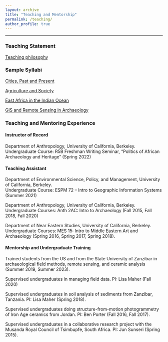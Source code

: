 ```yaml
---
layout: archive
title: "Teaching and Mentorship"
permalink: /teaching/
author_profile: true
---
```

---

### Teaching Statement
[Teaching philosophy](github.io/wolfalders/files/pdf/alders_teaching.pdf)

### Sample Syllabi
[Cities, Past and Present](github.io/wolfalders/files/pdf/alders_syllabus_powerheterarchy.pdf)

[Agriculture and Society](github.io/wolfalders/files/pdf/alders_syllabus_powerheterarchy.pdf)

[East Africa in the Indian Ocean](github.io/wolfalders/files/pdf/alders_syllabus_powerheterarchy.pdf)

[GIS and Remote Sensing in Archaeology](github.io/wolfalders/files/pdf/alders_syllabus_gis.pdf)

### Teaching and Mentoring Experience

#### Instructor of Record
Department of Anthropology, University of California, Berkeley.  
Undergraduate Course: R5B Freshman Writing Seminar, “Politics of African Archaeology and Heritage” (Spring 2022)

#### Teaching Assistant
Department of Environmental Science, Policy, and Management, University of California, Berkeley.  
Undergraduate Course: 	ESPM 72 – Intro to Geographic Information Systems (Summer 2021) 

Department of Anthropology, University of California, Berkeley.  
Undergraduate Courses: Anth 2AC: Intro to Archaeology (Fall 2015, Fall 2018, Fall 2020) 

Department of Near Eastern Studies, University of California, Berkeley.  
Undergraduate Courses: MES 15: Intro to Middle Eastern Art and Archaeology (Spring 2016, Spring 2017, Spring 2018).

#### Mentorship and Undergraduate Training
Trained students from the US and from the State University of Zanzibar in archaeological field methods, remote sensing, and ceramic analysis (Summer 2019, Summer 2023).

Supervised undergraduates in managing field data. PI: Lisa Maher (Fall 2020)

Supervised undergraduates in soil analysis of sediments from Zanzibar, Tanzania. PI: Lisa Maher (Spring 2018).

Supervised undergraduates doing structure-from-motion photogrammetry of Iron Age ceramics from Jordan. PI: Ben Porter (Fall 2016, Fall 2017).

Supervised undergraduates in a collaborative research project with the Musanda Royal Council of Tsimbupfe, South Africa. PI: Jun Sunseri (Spring 2015).
